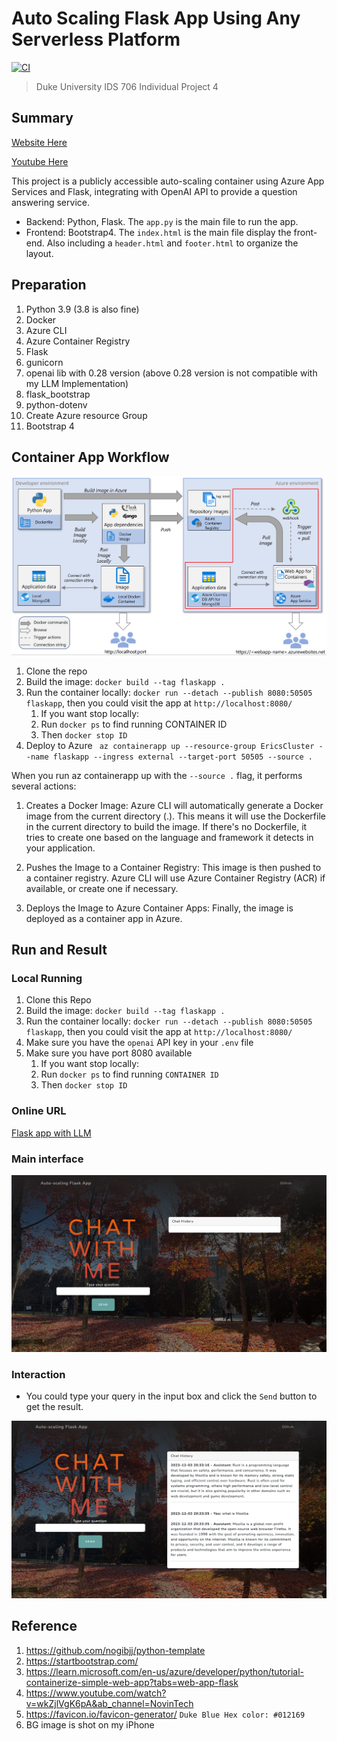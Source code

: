 # Auto Scaling Flask App Using Any Serverless Platform

[![CI](https://github.com/nogibjj/IP4-sy275/actions/workflows/cicd.yml/badge.svg)](https://github.com/nogibjj/IP4-sy275/actions/workflows/cicd.yml)


> Duke University IDS 706 Individual Project 4

## Summary

[Website Here](https://flaskapp.ambitiouswater-3b3443ba.centralus.azurecontainerapps.io/)

[Youtube Here](https://youtu.be/vAQaL4uKK0k)

This project is a publicly accessible auto-scaling container using Azure App Services and Flask, integrating with OpenAI API to provide a question answering service.

- Backend: Python, Flask. The `app.py` is the main file to run the app.
- Frontend: Bootstrap4. The `index.html` is the main file display the front-end. Also including a `header.html` and `footer.html` to organize the layout.

## Preparation

1. Python 3.9 (3.8 is also fine)
2. Docker
3. Azure CLI
4. Azure Container Registry
5. Flask
6. gunicorn
7. openai lib with 0.28 version (above 0.28 version is not compatible with my LLM Implementation) 
8. flask_bootstrap 
9. python-dotenv
10. Create Azure resource Group
11. Bootstrap 4

## Container App Workflow

![img.png](img.png)

1. Clone the repo
2. Build the image: `docker build --tag flaskapp .`
3. Run the container locally: `docker run --detach --publish 8080:50505 flaskapp`, then you could visit the app at `http://localhost:8080/`
   1. If you want stop locally:
   2. Run `docker ps` to find running CONTAINER ID
   3. Then `docker stop ID`
4. Deploy to Azure ` az containerapp up --resource-group EricsCluster --name flaskapp --ingress external --target-port 50505 --source .`

When you run az containerapp up with the `--source .` flag, it performs several actions:

1. Creates a Docker Image: Azure CLI will automatically generate a Docker image from the current directory (.). This means it will use the Dockerfile in the current directory to build the image. If there's no Dockerfile, it tries to create one based on the language and framework it detects in your application.

2. Pushes the Image to a Container Registry: This image is then pushed to a container registry. Azure CLI will use Azure Container Registry (ACR) if available, or create one if necessary.

3. Deploys the Image to Azure Container Apps: Finally, the image is deployed as a container app in Azure.


## Run and Result

### Local Running
1. Clone this Repo
2. Build the image: `docker build --tag flaskapp .`
3. Run the container locally: `docker run --detach --publish 8080:50505 flaskapp`, then you could visit the app at `http://localhost:8080/`
4. Make sure you have the `openai` API key in your `.env` file
5. Make sure you have port 8080 available
   1. If you want stop locally:
   2. Run `docker ps` to find running `CONTAINER ID`
   3. Then `docker stop ID`

### Online URL
[Flask app with LLM](https://flaskapp.ambitiouswater-3b3443ba.centralus.azurecontainerapps.io/)

### Main interface
![img_1.png](img_1.png)

### Interaction
- You could type your query in the input box and click the `Send` button to get the result.

![img_2.png](img_2.png)

## Reference

1. https://github.com/nogibjj/python-template
2. https://startbootstrap.com/
3. https://learn.microsoft.com/en-us/azure/developer/python/tutorial-containerize-simple-web-app?tabs=web-app-flask
4. https://www.youtube.com/watch?v=wkZjlVgK6pA&ab_channel=NovinTech
5. https://favicon.io/favicon-generator/ `Duke Blue Hex color: #012169`
6. BG image is shot on my iPhone

